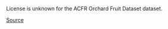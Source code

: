 License is unknown for the ACFR Orchard Fruit Dataset dataset.

[Source](https://data.acfr.usyd.edu.au/ag/treecrops/2016-multifruit/)